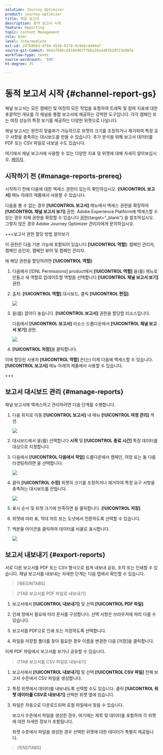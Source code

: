 ```yaml
---
solution: Journey Optimizer
product: journey optimizer
title: 채널 보고서
description: 동적 보고서 시작
feature: Reporting
topic: Content Management
role: User
level: Intermediate
exl-id: 247b966d-4f84-453b-8178-9c9ebcd494ef
source-git-commit: 0b4af69bcd410d467f7b6a26aa407b1df23a965e
workflow-type: tm+mt
source-wordcount: '595'
ht-degree: 3%

---
```


# 동적 보고서 시작 {#channel-report-gs}

채널 보고서는 모든 캠페인 및 여정의 모든 작업을 포함하여 트래픽 및 참여 지표에 대한 포괄적인 개요를 각 채널용 통합 보고서에 제공하는 강력한 도구입니다. 각각 캠페인 또는 여정 성능의 특정 보기를 제공하는 다양한 위젯으로 나뉩니다.

채널 보고서는 완전히 맞춤화가 가능하므로 위젯의 크기를 조정하거나 제거하여 특정 요구 사항을 충족하는 대시보드를 만들 수 있습니다. 추가 분석을 위해 보고서 데이터를 PDF 또는 CSV 파일로 내보낼 수도 있습니다.

여기에서 채널 보고서에 사용할 수 있는 다양한 지표 및 위젯에 대해 자세히 알아보십시오. [페이지](channel-report.md).

## 시작하기 전 {#manage-reports-prereq}

시작하기 전에 다음에 대한 액세스 권한이 있는지 확인하십시오. **[!UICONTROL 보고서]** 메뉴 아래의 제품에서 사용할 수 있습니다.

다음을 볼 수 없는 경우 **[!UICONTROL 보고서]** 메뉴에서 액세스 권한을 확장하여 **[!UICONTROL 채널 보고서 보기]** 권한. Adobe Experience Platform에 액세스할 수 있는 경우 자체 권한을 확장할 수 있습니다 [권한](https://experienceleague.adobe.com/docs/experience-platform/access-control/home.html?lang=ko){target="_blank"} 을 참조하십시오. 그렇지 않은 경우 Adobe Journey Optimizer 관리자에게 문의하십시오.

+++보고서 권한 할당 방법 알아보기

이 권한은 다음 기본 기능에 포함되어 있습니다 **[!UICONTROL 역할]**: 캠페인 관리자, 캠페인 승인자, 캠페인 뷰어 및 캠페인 관리자.

에 해당 권한을 할당하려면 **[!UICONTROL 역할]**:

1. 다음에서 [!DNL Permissions] product에서 **[!UICONTROL 역할]** 을(를) 메뉴로 만들고 새 역할로 업데이트할 역할을 선택합니다 **[!UICONTROL 채널 보고서 보기]** 권한.

1. 출처: **[!UICONTROL 역할]** 대시보드, 클릭 **[!UICONTROL 편집]**.

   ![](assets/channel_permission_1.png)

1. 을(를) 끌어다 놓습니다. **[!UICONTROL 보고서]** 권한을 할당할 리소스입니다.

   다음에서 **[!UICONTROL 보고서]** 리소스 드롭다운에서 **[!UICONTROL 채널 보고서 보기]** 권한.

   ![](assets/channel_permission_2.png)

1. **[!UICONTROL 저장]**&#x200B;을 클릭합니다.

이에 할당된 사용자 **[!UICONTROL 역할]** 은(는) 이제 다음에 액세스할 수 있습니다. **[!UICONTROL 보고서]** 메뉴 아래의 제품에서 사용할 수 있습니다.

+++

## 보고서 대시보드 관리 {#manage-reports}

채널 보고서에 액세스하고 관리하려면 다음 단계를 수행합니다.

1. 다음 위치로 이동 **[!UICONTROL 보고서]** 내 메뉴 **[!UICONTROL 여정 관리]** 섹션.

   ![](assets/channel_report_1.png)

1. 대시보드에서 을(를) 선택합니다 **시작** 및 **[!UICONTROL 종료 시간]** 특정 데이터를 대상으로 지정합니다.

1. 다음에서 **[!UICONTROL 다음에서 작업]** 드롭다운에서 캠페인, 여정 또는 둘 다를 타겟팅하려면 을 선택합니다.

   ![](assets/channel_report_2.png)

1. 클릭 **[!UICONTROL 수정]** 위젯의 크기를 조정하거나 제거하여 특정 요구 사항을 충족하는 대시보드를 만듭니다.

   ![](assets/channel_report_3.png)

1. 표시 순서 및 위젯 크기에 만족하면 을 클릭합니다. **[!UICONTROL 저장]**.

1. 위젯에 따라 표, 막대 차트 또는 도넛에서 전환하도록 선택할 수 있습니다.

1. 백분율 아이콘을 클릭하여 데이터를 비율로 표시합니다.

   ![](assets/channel_report_4.png)

## 보고서 내보내기 {#export-reports}

서로 다른 보고서를 PDF 또는 CSV 형식으로 쉽게 내보내 공유, 조작 또는 인쇄할 수 있습니다. 채널 보고서를 내보내는 자세한 단계는 다음 탭에서 확인할 수 있습니다.

>[!BEGINTABS]

>[!TAB 보고서를 PDF 파일로 내보내기]

1. 보고서에서 **[!UICONTROL 내보내기]** 및 선택 **[!UICONTROL PDF 파일]**.

1. 인쇄 창에서 필요에 따라 문서를 구성합니다. 선택 사항은 브라우저에 따라 다를 수 있습니다.

1. 보고서를 PDF으로 인쇄 또는 저장하도록 선택합니다.

1. 파일을 저장할 폴더를 찾아 필요한 경우 이름을 변경한 다음 [저장]을 클릭합니다.

이제 PDF 파일에서 보고서를 보거나 공유할 수 있습니다.

>[!TAB 보고서를 CSV 파일로 내보내기]

1. 보고서에서 **[!UICONTROL 내보내기]** 및 선택 **[!UICONTROL CSV 파일]** 전체 보고서 수준에서 CSV 파일을 생성합니다.

1. 특정 위젯에서 데이터를 내보내도록 선택할 수도 있습니다. 클릭 **[!UICONTROL 위젯 데이터를 CSV로 내보내기]** 선택한 위젯 옆에 있습니다.

1. 파일은 자동으로 다운로드되며 로컬 파일에서 찾을 수 있습니다.

   보고서 수준에서 파일을 생성한 경우, 여기에는 제목 및 데이터를 포함하여 각 위젯에 대한 자세한 정보가 포함됩니다.

   위젯 수준에서 파일을 생성한 경우 선택한 위젯에 대한 데이터가 특별히 제공됩니다.

>[!ENDTABS]
